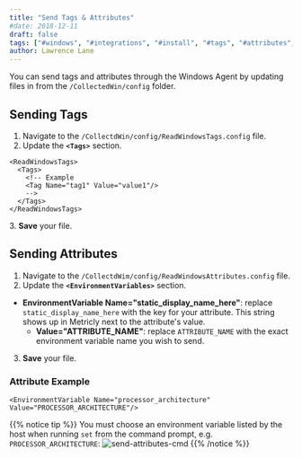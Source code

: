 ```yaml
---
title: "Send Tags & Attributes"
#date: 2018-12-11
draft: false
tags: ["#windows", "#integrations", "#install", "#tags", "#attributes", "#elements"]
author: Lawrence Lane
---
```


You can send tags and attributes through the Windows Agent by updating files in from the `/CollectedWin/config` folder.

## Sending Tags

1. Navigate to the `/CollectdWin/config/ReadWindowsTags.config` file.
2. Update the **`<Tags>`** section.

```
<ReadWindowsTags>
  <Tags>
    <!-- Example
    <Tag Name="tag1" Value="value1"/>
    -->
  </Tags>
</ReadWindowsTags>

```
3\. **Save** your file.

## Sending Attributes

1. Navigate to the `/CollectdWim/config/ReadWindowsAttributes.config` file.
2. Update the **`<EnvironmentVariables>`** section.
  - **EnvironmentVariable Name="static_display_name_here"**: replace `static_display_name_here` with the key for your attribute. This string shows up in Metricly next to the attribute's value.
    - **Value="ATTRIBUTE_NAME"**: replace  `ATTRIBUTE_NAME` with the exact environment variable name you wish to send.
3. **Save** your file.

### Attribute Example
```
<EnvironmentVariable Name="processor_architecture" Value="PROCESSOR_ARCHITECTURE"/>
```

{{% notice tip %}}
You must choose an environment variable listed by the host when running `set` from the command prompt, e.g. `PROCESSOR_ARCHITECTURE`:
![send-attributes-cmd](/images/windows-agent-send-attributes/send-attributes-cmd.png)
{{% /notice %}}
